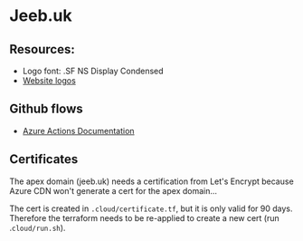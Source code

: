 # Jeeb.uk

## Resources:

* Logo font: .SF NS Display Condensed
* [Website logos](https://iconmonstr.com)

## Github flows

* [Azure Actions Documentation](https://github.com/marketplace/actions/azure-cli-action)

## Certificates

The apex domain (jeeb.uk) needs a certification from Let's Encrypt because Azure CDN won't generate a cert for the apex domain...

The cert is created in `.cloud/certificate.tf`, but it is only valid for 90 days. Therefore the terraform needs to be re-applied to create a new cert (run .`cloud/run.sh`).